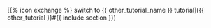 [{% icon exchange %} switch to {{ other_tutorial_name }} tutorial]({{ other_tutorial }}#{{ include.section }})


